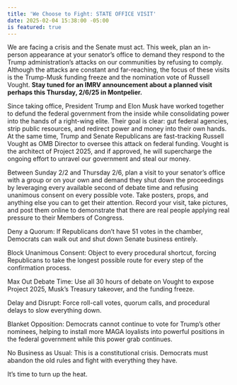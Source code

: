 ```yaml
---
title: 'We Choose to Fight: STATE OFFICE VISIT'
date: 2025-02-04 15:38:00 -05:00
is featured: true
---
```


We are facing a crisis and the Senate must act. This week, plan an in-person appearance at your senator’s office to demand they respond to the Trump administration’s attacks on our communities by refusing to comply. Although the attacks are constant and far-reaching, the focus of these visits is the Trump-Musk funding freeze and the nomination vote of Russell Vought. **Stay tuned for an IMRV announcement about a planned visit perhaps this Thursday, 2/6/25 in Montpelier.**

Since taking office, President Trump and Elon Musk have worked together to defund the federal government from the inside while consolidating power into the hands of a right-wing elite. Their goal is clear: gut federal agencies, strip public resources, and redirect power and money into their own hands. At the same time, Trump and Senate Republicans are fast-tracking Russell Vought as OMB Director to oversee this attack on federal funding. Vought is the architect of Project 2025, and if approved, he will supercharge the ongoing effort to unravel our government and steal our money.

Between Sunday 2/2 and Thursday 2/6, plan a visit to your senator’s office with a group or on your own and demand they shut down the proceedings by leveraging every available second of debate time and refusing unanimous consent on every possible vote. Take posters, props, and anything else you can to get their attention. Record your visit, take pictures, and post them online to demonstrate that there are real people applying real pressure to their Members of Congress.

Deny a Quorum: If Republicans don’t have 51 votes in the chamber, Democrats can walk out and shut down Senate business entirely.

Block Unanimous Consent: Object to every procedural shortcut, forcing Republicans to take the longest possible route for every step of the confirmation process.

Max Out Debate Time: Use all 30 hours of debate on Vought to expose Project 2025, Musk’s Treasury takeover, and the funding freeze.

Delay and Disrupt: Force roll-call votes, quorum calls, and procedural delays to slow everything down.

Blanket Opposition: Democrats cannot continue to vote for Trump’s other nominees, helping to install more MAGA loyalists into powerful positions in the federal government while this power grab continues.

No Business as Usual: This is a constitutional crisis. Democrats must abandon the old rules and fight with everything they have.

It’s time to turn up the heat.